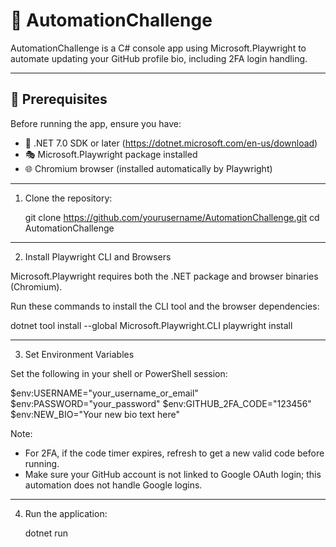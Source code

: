 # 🚀 AutomationChallenge

AutomationChallenge is a C# console app using Microsoft.Playwright to automate updating your GitHub profile bio, including 2FA login handling.

---

## 🔧 Prerequisites

Before running the app, ensure you have:

- 🧰 .NET 7.0 SDK or later (https://dotnet.microsoft.com/en-us/download)
- 🎭 Microsoft.Playwright package installed
- 🌐 Chromium browser (installed automatically by Playwright)

---

1. Clone the repository:

   git clone https://github.com/yourusername/AutomationChallenge.git
   cd AutomationChallenge

---

2. Install Playwright CLI and Browsers

Microsoft.Playwright requires both the .NET package and browser binaries (Chromium).

Run these commands to install the CLI tool and the browser dependencies:

   dotnet tool install --global Microsoft.Playwright.CLI
   playwright install

---

3. Set Environment Variables

Set the following in your shell or PowerShell session:

   $env:USERNAME="your_username_or_email"
   $env:PASSWORD="your_password"
   $env:GITHUB_2FA_CODE="123456"
   $env:NEW_BIO="Your new bio text here"

Note:
- For 2FA, if the code timer expires, refresh to get a new valid code before running.
- Make sure your GitHub account is not linked to Google OAuth login; this automation does not handle Google logins.

---

4. Run the application:

   dotnet run

